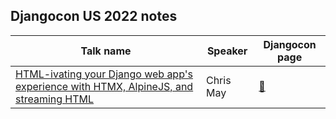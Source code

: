 ## Djangocon US 2022 notes


| Talk name  | Speaker | Djangocon page |
| ------------- | ------------- | ------------- |
| [HTML-ivating your Django web app's experience with HTMX, AlpineJS, and streaming HTML](notes/html-ivating-django-htmx-alpinejs-streaming-html.md)  | Chris May  | [🔗](https://2023.djangocon.us/talks/html-ivating-your-django-web-app-s-experience-with-htmx-alpinejs-and-streaming-html/) |
